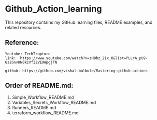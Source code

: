 # Github_Action_learning
This repository contains my GitHub learning files, README examples, and related resources.

## Reference:

```
Youtube: TechTrapture
link:  https://www.youtube.com/watch?v=zH8hz_21x_0&list=PLLrA_pU9-Gz2GnvKN0kzVfIZVEUApgjTN

github: https://github.com/vishal-bulbule/Mastering-github-actions

```


## Order of README.md:

1. Simple_Workflow_README.md
2. Variables_Secrets_Workflow_README.md
3. Runners_README.md
4. terraform_workflow_README.md